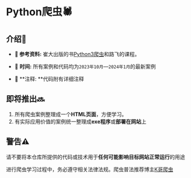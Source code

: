 # Python爬虫🕷️

## 介绍📘

- **🧭 参考资料:** 崔大出版的书[Python3爬虫](https://github.com/Python3WebSpider/Python3WebSpider)和路飞的课程。

- 📅 **时间:** 所有案例和代码均为`2023年10月`—`2024年1月`的最新案例
- 📝 **注释: **代码附有详细注释

## 即将推出🔜

1. 所有爬虫案例整理成一个**HTML页面**，方便学习。
2. 有实际应用价值的案例统一整理成**exe程序**或**部署在网站**上

## 警告⚠️

请不要将本仓库所提供的代码或技术用于**任何可能影响目标网站正常运行**的用途

进行爬虫学习过程中，务必遵守相关法律法规。爬虫普法推荐博主[K哥爬虫](https://www.cnblogs.com/ikdl)

